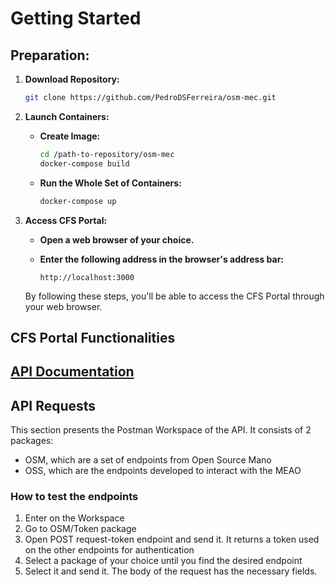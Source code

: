 # Getting Started

## Preparation:

1. **Download Repository:**
    ```bash
    git clone https://github.com/PedroDSFerreira/osm-mec.git
    ```

2. **Launch Containers:**
    - **Create Image:**
        ```bash
        cd /path-to-repository/osm-mec
        docker-compose build
        ```
    - **Run the Whole Set of Containers:**
        ```bash
        docker-compose up
        ```

3. **Access CFS Portal:**
    - **Open a web browser of your choice.**
   
    - **Enter the following address in the browser's address bar:**
   
        ```
        http://localhost:3000
        ```

    By following these steps, you'll be able to access the CFS Portal through your web browser.


## CFS Portal Functionalities

## [API Documentation](https://documenter.getpostman.com/view/22366745/2sA358cQVv)

## API Requests

This section presents the Postman Workspace of the API. It consists of 2 packages:

- OSM, which are a set of endpoints from Open Source Mano
- OSS, which are the endpoints developed to interact with the MEAO

### How to test the endpoints

1. Enter on the Workspace
2. Go to OSM/Token package
3. Open POST request-token endpoint and send it. 
It returns a token used on the other endpoints for authentication
4. Select a package of your choice until you find the desired endpoint
5. Select it and send it. The body of the request has the necessary fields.


